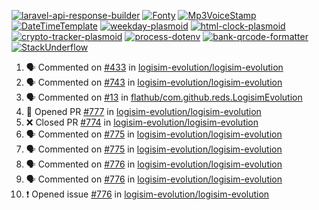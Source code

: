 [![laravel-api-response-builder](https://github-readme-stats.vercel.app/api/pin/?username=MarcinOrlowski&repo=laravel-api-response-builder&theme=default&hide_border=true&title_color=87c9c3&text_color=62696d&icon_color=636a6d&bg_color=30393e)](https://github.com/MarcinOrlowski/laravel-api-response-builder)
[![Fonty](https://github-readme-stats.vercel.app/api/pin/?username=MarcinOrlowski&repo=Fonty&theme=default&hide_border=true&title_color=87c9c3&text_color=62696d&icon_color=636a6d&bg_color=30393e)](https://github.com/MarcinOrlowski/Fonty)
[![Mp3VoiceStamp](https://github-readme-stats.vercel.app/api/pin/?username=MarcinOrlowski&repo=Mp3VoiceStamp&theme=default&hide_border=true&title_color=87c9c3&text_color=62696d&icon_color=636a6d&bg_color=30393e)](https://github.com/MarcinOrlowski/Mp3VoiceStamp)
[![DateTimeTemplate](https://github-readme-stats.vercel.app/api/pin/?username=MarcinOrlowski&repo=DateTimeTemplate&theme=default&hide_border=true&title_color=87c9c3&text_color=62696d&icon_color=636a6d&bg_color=30393e)](https://github.com/MarcinOrlowski/DateTimeTemplate)
[![weekday-plasmoid](https://github-readme-stats.vercel.app/api/pin/?username=MarcinOrlowski&repo=weekday-plasmoid&theme=default&hide_border=true&title_color=87c9c3&text_color=62696d&icon_color=636a6d&bg_color=30393e)](https://github.com/MarcinOrlowski/weekday-plasmoid)
[![html-clock-plasmoid](https://github-readme-stats.vercel.app/api/pin/?username=MarcinOrlowski&repo=html-clock-plasmoid&theme=default&hide_border=true&title_color=87c9c3&text_color=62696d&icon_color=636a6d&bg_color=30393e)](https://github.com/MarcinOrlowski/html-clock-plasmoid)
[![crypto-tracker-plasmoid](https://github-readme-stats.vercel.app/api/pin/?username=MarcinOrlowski&repo=crypto-tracker-plasmoid&theme=default&hide_border=true&title_color=87c9c3&text_color=62696d&icon_color=636a6d&bg_color=30393e)](https://github.com/MarcinOrlowski/crypto-tracker-plasmoid)
[![process-dotenv](https://github-readme-stats.vercel.app/api/pin/?username=MarcinOrlowski&repo=process-dotenv&theme=default&hide_border=true&title_color=87c9c3&text_color=62696d&icon_color=636a6d&bg_color=30393e)](https://github.com/MarcinOrlowski/process-dotenv)
[![bank-qrcode-formatter](https://github-readme-stats.vercel.app/api/pin/?username=MarcinOrlowski&repo=bank-qrcode-formatter&theme=default&hide_border=true&title_color=87c9c3&text_color=62696d&icon_color=636a6d&bg_color=30393e)](https://github.com/MarcinOrlowski/bank-qrcode-formatter)
[![StackUnderflow](https://github-readme-stats.vercel.app/api/pin/?username=MarcinOrlowski&repo=StackUnderflow&theme=default&hide_border=true&title_color=87c9c3&text_color=62696d&icon_color=636a6d&bg_color=30393e)](https://github.com/MarcinOrlowski/StackUnderflow)

<!--START_SECTION:activity-->
1. 🗣 Commented on [#433](https://github.com/logisim-evolution/logisim-evolution/issues/433) in [logisim-evolution/logisim-evolution](https://github.com/logisim-evolution/logisim-evolution)
2. 🗣 Commented on [#743](https://github.com/logisim-evolution/logisim-evolution/issues/743) in [logisim-evolution/logisim-evolution](https://github.com/logisim-evolution/logisim-evolution)
3. 🗣 Commented on [#13](https://github.com/flathub/com.github.reds.LogisimEvolution/issues/13) in [flathub/com.github.reds.LogisimEvolution](https://github.com/flathub/com.github.reds.LogisimEvolution)
4. 💪 Opened PR [#777](https://github.com/logisim-evolution/logisim-evolution/pull/777) in [logisim-evolution/logisim-evolution](https://github.com/logisim-evolution/logisim-evolution)
5. ❌ Closed PR [#774](https://github.com/logisim-evolution/logisim-evolution/pull/774) in [logisim-evolution/logisim-evolution](https://github.com/logisim-evolution/logisim-evolution)
6. 🗣 Commented on [#775](https://github.com/logisim-evolution/logisim-evolution/issues/775) in [logisim-evolution/logisim-evolution](https://github.com/logisim-evolution/logisim-evolution)
7. 🗣 Commented on [#775](https://github.com/logisim-evolution/logisim-evolution/issues/775) in [logisim-evolution/logisim-evolution](https://github.com/logisim-evolution/logisim-evolution)
8. 🗣 Commented on [#776](https://github.com/logisim-evolution/logisim-evolution/issues/776) in [logisim-evolution/logisim-evolution](https://github.com/logisim-evolution/logisim-evolution)
9. 🗣 Commented on [#776](https://github.com/logisim-evolution/logisim-evolution/issues/776) in [logisim-evolution/logisim-evolution](https://github.com/logisim-evolution/logisim-evolution)
10. ❗️ Opened issue [#776](https://github.com/logisim-evolution/logisim-evolution/issues/776) in [logisim-evolution/logisim-evolution](https://github.com/logisim-evolution/logisim-evolution)
<!--END_SECTION:activity-->
